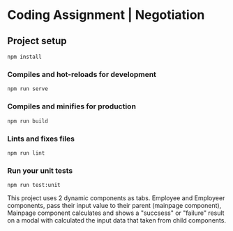 # Coding Assignment | Negotiation

## Project setup
```
npm install
```

### Compiles and hot-reloads for development
```
npm run serve
```

### Compiles and minifies for production
```
npm run build
```

### Lints and fixes files
```
npm run lint
```

### Run your unit tests
```
npm run test:unit
```

This project uses 2 dynamic components as tabs. Employee and Employeer components, pass their input value to their parent (mainpage component), Mainpage component calculates and shows a "succsess" or "failure" result on a modal with calculated the input data that taken from child components.
